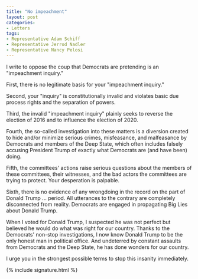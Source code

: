 ```yaml
---
title: "No impeachment"
layout: post
categories:
- Letters
tags:
- Representative Adam Schiff
- Representative Jerrod Nadler
- Representative Nancy Pelosi
---
```


I write to oppose the coup that Democrats are pretending is an "impeachment inquiry."

First, there is no legitimate basis for your "impeachment inquiry."

Second, your "inquiry" is constitutionally invalid and violates basic due process rights and the separation of powers.

Third, the invalid "impeachment inquiry" plainly seeks to reverse the election of 2016 and to influence the election of 2020.

Fourth, the so-called investigation into these matters is a diversion created to hide and/or minimize serious crimes, misfeasance, and malfeasance by Democrats and members of the Deep State, which often includes falsely accusing President Trump of exactly what Democrats are (and have been) doing.

Fifth, the committees' actions raise serious questions about the members of these committees, their witnesses, and the bad actors the committees are trying to protect. Your desperation is palpable.

Sixth, there is no evidence of any wrongdoing in the record on the part of Donald Trump ... period. All utterances to the contrary are completely disconnected from reality. Democrats are engaged in propagating Big Lies about Donald Trump.

When I voted for Donald Trump, I suspected he was not perfect but believed he would do what was right for our country. Thanks to the Democrats' non-stop investigations, I now know Donald Trump to be the only honest man in political office. And undeterred by constant assaults from Democrats and the Deep State, he has done wonders for our country.

I urge you in the strongest possible terms to stop this insanity immediately.

{% include signature.html %}
